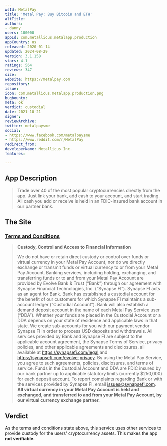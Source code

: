 ```yaml
---
wsId: MetalPay
title: 'Metal Pay: Buy Bitcoin and ETH'
altTitle: 
authors:
- danny
users: 100000
appId: com.metallicus.metalapp.production
appCountry: us
released: 2020-01-14
updated: 2024-08-29
version: 3.1.158
stars: 4.1
ratings: 564
reviews: 347
size: 
website: https://metalpay.com
repository: 
issue: 
icon: com.metallicus.metalapp.production.png
bugbounty: 
meta: ok
verdict: custodial
date: 2021-10-21
signer: 
reviewArchive: 
twitter: metalpaysme
social:
- https://www.facebook.com/metalpaysme
- https://www.reddit.com/r/MetalPay
redirect_from: 
developerName: Metallicus Inc.
features: 

---
```


## App Description

> Trade over 40 of the most popular cryptocurrencies directly from the app. Just link your bank, add cash to your account, and start trading. All cash you add or receive is held in an FDIC-insured bank account in our partner bank.

## The Site

### [Terms and Conditions](https://www.metalpay.com/terms-of-use.html)

> **Custody, Control and Access to Financial Information**
> 
> We do not have or retain direct custody or control over funds or virtual currency in your Metal Pay Account, nor do we directly exchange or transmit funds or virtual currency to or from your Metal Pay Account. Banking services, including holding, exchanging, and transferring funds or to and from your Metal Pay Account are provided by Evolve Bank & Trust (“Bank”) through our agreement with Synapse Financial Technologies, Inc. (“Synapse FI”). Synapse FI acts as an agent for Bank. Bank has established a custodial account for the benefit of our customers for which Synapse FI maintains a sub-account ledger (“Custodial Account”). Bank will also establish a demand deposit account in the name of each Metal Pay Service user (“DDA”). Whether your funds are placed in the Custodial Account or a DDA depends on your state of residence and applicable laws in that state. We create sub-accounts for you with our payment vendor Synapse FI in order to process USD deposits and withdrawals. All services provided by Bank and Synapse FI are subject to the applicable account agreement, the Synapse Terms of Service, privacy policies, and other applicable agreements and disclosures, all available at https://synapsefi.com/legal and https://synapsefi.com/evolve-privacy. By using the Metal Pay Service, you agree to such agreements, policies, disclosures, and terms of service. Funds in the Custodial Account and DDA are FDIC insured by our bank partner  up to applicable statutory limits (currently $250,000) for each deposit account. To report complaints regarding Bank or with the services provided by Synapse FI, email issues@synapsefi.com. **All virtual currency in your Metal Pay Account is held and exchanged, and transferred to and from your Metal Pay Account, by our virtual currency exchange partner.**

## Verdict

As the terms and conditions state above, this service uses other services to provide custody for the users' cryptocurrency assets. This makes the app **not verifiable.**

